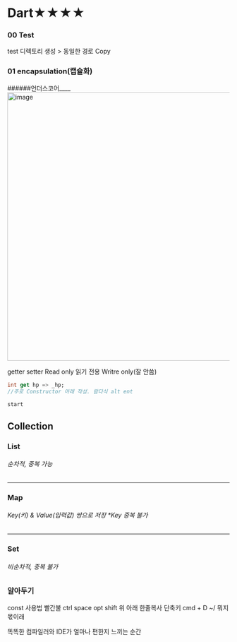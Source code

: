 Dart★★★★
====
### 00 Test
test 디렉토리 생성 >
동일한 경로 Copy

### 01 encapsulation(캡슐화)
######언더스코어____
<img width="608" alt="image" src="https://github.com/gyubit/TIL/assets/114902088/2a7eb758-8cdf-489b-9ff0-60fbcd4186cf">

getter setter
Read only
읽기 전용
Writre only(잘 안씀)
```dart
int get hp => _hp;
//주로 Constructor 아래 작성. 람다식 alt ent
```

```Dart
start
```
## Collection
### List
###### 순차적, 중복 가능
---
### Map
###### Key(키) & Value(입력값) 쌍으로 저장 *Key 중복 불가
---
### Set
###### 비순차적, 중복 불가

### 알아두기
const 사용법
빨간불 ctrl space
opt shift 위 아래
한줄복사 단축키 cmd + D
~/ 뭐지 몫이래

똑똑한 컴파일러와 IDE가 얼마나 편한지 느끼는 순간
